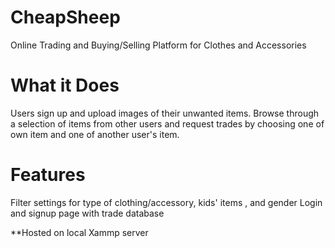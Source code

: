 # CheapSheep
Online Trading and Buying/Selling Platform for Clothes and Accessories

# What it Does
Users sign up and upload images of their unwanted items. Browse through a selection of items from other users and request trades by choosing one of own item and one of another user's item.

# Features
Filter settings for type of clothing/accessory, kids' items , and gender
Login and signup page with trade database

**Hosted on local Xammp server
